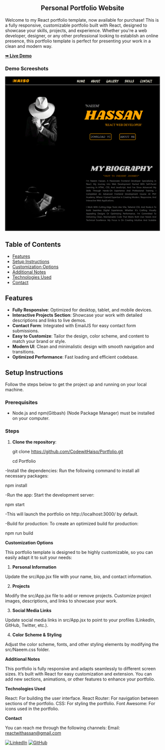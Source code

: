<h2 align="center">Personal Portfolio Website</h2>

Welcome to my React portfolio template, now available for purchase! This is a fully responsive, customizable portfolio built with React, designed to showcase your skills, projects, and experience. Whether you're a web developer, designer, or any other professional looking to establish an online presence, this portfolio template is perfect for presenting your work in a clean and modern way.

 <a href="https://CodewitHaiso.github.io/Portfolio/"><strong>➥ Live Demo</strong></a>


 ### Demo Screeshots

![Portfolio Desktop Demo](/public/pictures/Demo.png "Desktop Demo")

## Table of Contents

- [Features](#features)
- [Setup Instructions](#setup-instructions)
- [Customization Options](#customization-options)
- [Additional Notes](#additional-notes)
- [Technologies Used](#technologies-used)
- [Contact](#Contact-info)

## Features

- **Fully Responsive**: Optimized for desktop, tablet, and mobile devices.
- **Interactive Projects Section**: Showcase your work with detailed descriptions and links to live demos.
- **Contact Form**: Integrated with EmailJS for easy contact form submissions.
- **Easy to Customize**: Tailor the design, color scheme, and content to match your brand or style.
- **Modern UI**: Clean and minimalistic design with smooth navigation and transitions.
- **Optimized Performance**: Fast loading and efficient codebase.

## Setup Instructions

Follow the steps below to get the project up and running on your local machine.

### Prerequisites

- Node.js and npm(Gitbash) (Node Package Manager) must be installed on your computer.

### Steps

1. **Clone the repository**:

   git clone https://github.com/CodewitHaiso/Portfolio.git

   cd Portfolio

-Install the dependencies: Run the following command to install all necessary packages:

   npm install

-Run the app: Start the development server:
   
   npm start

-This will launch the portfolio on http://localhost:3000/ by default.

-Build for production: To create an optimized build for production:

   npm run build


**Customization Options**

This portfolio template is designed to be highly customizable, so you can easily adapt it to suit your needs:

1. **Personal Information**

Update the src/App.jsx file with your name, bio, and contact information.

2. **Projects**

Modify the src/App.jsx file to add or remove projects.
Customize project images, descriptions, and links to showcase your work.

3. **Social Media Links**

Update social media links in src/App.jsx to point to your profiles (LinkedIn, GitHub, Twitter, etc.).

4. **Color Scheme & Styling**

Adjust the color scheme, fonts, and other styling elements by modifying the src/Naeem.css folder.


**Additional Notes**

This portfolio is fully responsive and adapts seamlessly to different screen sizes.
It’s built with React for easy customization and extension.
You can add new sections, animations, or other features to enhance your portfolio.

**Technologies Used**

React: For building the user interface.
React Router: For navigation between sections of the portfolio.
CSS: For styling the portfolio.
Font Awesome: For icons used in the portfolio.


**Contact**

You can reach me through the following channels:
Email: reactwithassan@gmail.com

[![LinkedIn](https://img.shields.io/badge/LinkedIn-0077B5?style=for-the-badge&logo=linkedin&logoColor=white)](https://www.linkedin.com/in/naeemhassan0/)
[![GitHub](https://img.shields.io/badge/GitHub-181717?style=for-the-badge&logo=github&logoColor=white)](https://github.com/CodewitHaiso)
